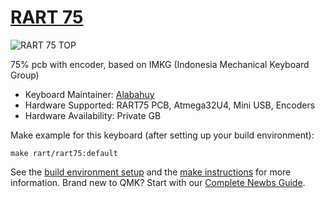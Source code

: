 # [RART 75](https://github.com/alabahuy/RART/tree/master/RART75)

![RART 75 TOP](https://user-images.githubusercontent.com/30220306/85908009-9de88a80-b83d-11ea-84e8-d1bc07e6bf38.png)

75% pcb with encoder, based on IMKG (Indonesia Mechanical Keyboard Group)
* Keyboard Maintainer: [Alabahuy](https://github.com/alabahuy)
* Hardware Supported: RART75 PCB, Atmega32U4, Mini USB, Encoders
* Hardware Availability: Private GB

Make example for this keyboard (after setting up your build environment):

    make rart/rart75:default

See the [build environment setup](https://docs.qmk.fm/#/getting_started_build_tools) and the [make instructions](https://docs.qmk.fm/#/getting_started_make_guide) for more information. Brand new to QMK? Start with our [Complete Newbs Guide](https://docs.qmk.fm/#/newbs).
